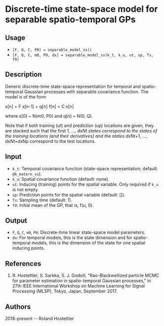 # Discrete-time state-space model for separable spatio-temporal GPs
## Usage
* `[F, Q, C, P0] = separable_model_ss()`
* `[F, Q, C, m0, P0, dx] = separable_model_ss(k_t, k_u, ut, up, Ts, f0)`
 
## Description
Generic discrete-time state-space representation for temporal and spatio-
temporal Gaussian processes with separable covariance function. The model
is of the form
 
  x[n] = F x[n-1] + q[n]
  f[n] = C x[n]
 
where x[0] ~ N(m0, P0) and q[n] ~ N(0, Q).
 
Note that if both training (ut) and prediction (up) locations are given,
they are stacked such that the first 1, ..., dx*Nt states correspond to 
the states of the training locations (and their derivatives) and the 
states dx*Nt+1, ..., dx*Nt+dx*Np correspond to the test locations.
 
## Input
* `k_t`: Temporal covariance function (state-space representation; 
  default: `@k_matern_ss`).
* `k_u`: Spatial covariance function (default: none).
* `ut`: Inducing (training) points for the spatial variable. Only
  required if `k_u` is not empty.
* `up`: Prediction points for the spatial variable (default: []).
* `Ts`: Sampling time (default: 1).
* `f0`: Initial mean of the GP, that is, f(u, 0).
 
## Output
* `F`, `Q`, `C`, `m0`, `P0`: Discrete-time linear state-space model 
  parameters.
* `dx`: For temporal models, this is the state dimension and for spatio-
  temporal models, this is the dimension of the state for one spatial 
   inducing points.
 
## References
1. R. Hostettler, S. Sarkka, S. J. Godsill, "Rao-Blackwellized particle 
   MCMC for parameter estimation in spatio-temporal Gaussian processes,"
   in 27th IEEE International Workshop on Machine Learning for Signal 
   Processing (MLSP), Tokyo, Japan, September 2017.
 
## Authors
2018-present -- Roland Hostettler
